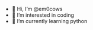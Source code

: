 - 👋 Hi, I’m @em0cows
- 👀 I’m interested in coding
- 🌱 I’m currently learning python

<!---
em0cows/em0cows is a ✨ special ✨ repository because its `README.md` (this file) appears on your GitHub profile.
You can click the Preview link to take a look at your changes.
--->
